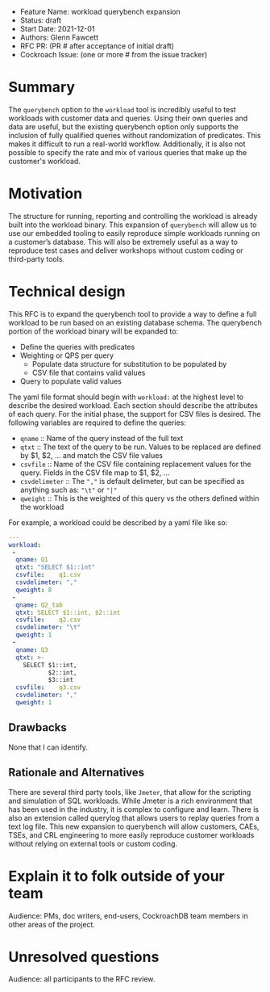 - Feature Name: workload querybench expansion
- Status: draft
- Start Date: 2021-12-01
- Authors: Glenn Fawcett
- RFC PR: (PR # after acceptance of initial draft)
- Cockroach Issue: (one or more # from the issue tracker)

# Summary

The `querybench` option to the `workload` tool is incredibly useful to test workloads with customer data and queries.  Using their own queries and data are useful, but the existing querybench option only supports the inclusion of fully qualified queries without randomization of predicates.  This makes it difficult to run a real-world workflow.  Additionally, it is also not possible to specify the rate and mix of various queries that make up the customer's workload.

# Motivation

The structure for running, reporting and controlling the workload is already built into the workload binary.  This expansion of `querybench` will allow us to use our embedded tooling to easily reproduce simple workloads running on a customer’s database.  This will also be extremely useful as a way to reproduce test cases and deliver workshops without custom coding or third-party tools.

# Technical design

This RFC is to expand the querybench tool to provide a way to define a full workload to be run based on an existing database schema.  The querybench portion of the workload binary will be expanded to:

- Define the queries with predicates
- Weighting or QPS per query
  - Populate data structure for substitution to be populated by
  - CSV file that contains valid values
- Query to populate valid values

The yaml file format should begin with `workload:` at the highest level to describe the desired workload.  Each section should describe the attributes of each query.  For the initial phase, the support for CSV files is desired.  The following variables are required to define the queries:

- `qname` :: Name of the query instead of the full text
- `qtxt` :: The text of the query to be run.  Values to be replaced are defined by $1, $2, ... and match the CSV file values
- `csvfile` :: Name of the CSV file containing replacement values for the query.  Fields in the CSV file map to $1, $2, ...
- `csvdelimeter` :: The `","` is default delimeter, but can be specified as anything such as: `"\t"` or `"|"`
- `qweight` :: This is the weighted of this query vs the others defined within the workload

For example, a workload could be described by a yaml file like so:

```yml
---
workload:
 -
  qname: Q1
  qtxt:	"SELECT $1::int"
  csvfile:    q1.csv
  csvdelimeter: ","
  qweight: 8
 -
  qname: Q2_tab
  qtxt:	SELECT $1::int, $2::int
  csvfile:    q2.csv
  csvdelimeter: "\t"
  qweight: 1
 -
  qname: Q3
  qtxt:	>-
    SELECT $1::int,
           $2::int,
           $3::int
  csvfile:    q3.csv
  csvdelimeter: ","
  qweight: 1
  ```

## Drawbacks

None that I can identify.

## Rationale and Alternatives

There are several third party tools, like `Jmeter`, that allow for the scripting and simulation of SQL workloads.  While Jmeter is a rich environment that has been used in the industry, it is complex to configure and learn.  There is also an extension called querylog that allows users to replay queries from a text log file.  This new expansion to querybench will allow customers, CAEs, TSEs, and CRL engineering to more easily reproduce customer workloads without relying on external tools or custom coding.

# Explain it to folk outside of your team

Audience: PMs, doc writers, end-users, CockroachDB team members in other areas of the project.

# Unresolved questions

Audience: all participants to the RFC review.

